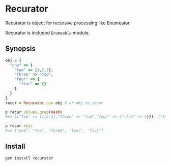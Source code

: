 # Recurator

Recurator is object for recursive processing like Enumeator.

Recurator is included `Enumeable` module.

## Synopsis

```ruby
obj = {
  "one" => {
    "two" => [1,2,3],
    "three" => "foo",
    "four" => {
      "five" => {}
    }
  }
}
recur = Recurator.new obj # or obj.to_recur

p recur.values.grep(Hash)
#=> [{"two" => [1,2,3],"three" => "foo","four" => {"five" => {}}}, {"five" => {}}, {}]

p recur.keys
#=> ["one", "two", "three", "four", "five"]
```

## Install

    gem install recurator
